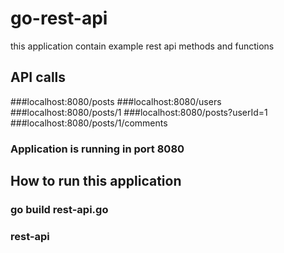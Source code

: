 # go-rest-api
this application contain example rest api methods and functions 

## API calls

###localhost:8080/posts
###localhost:8080/users
###localhost:8080/posts/1
###localhost:8080/posts?userId=1
###localhost:8080/posts/1/comments


### Application is running in port 8080

## How to run this application

### go build rest-api.go
### rest-api